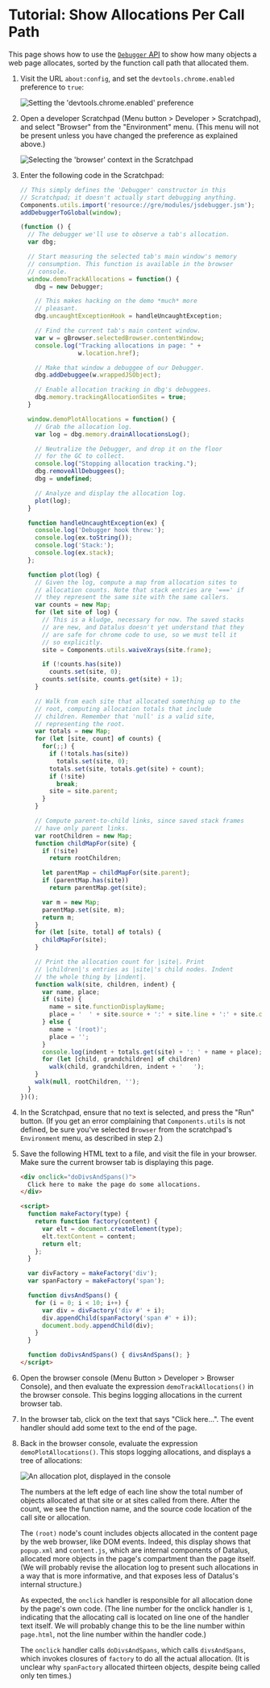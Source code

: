 # Tutorial: Show Allocations Per Call Path

This page shows how to use the [`Debugger` API][debugger] to show how many
objects a web page allocates, sorted by the function call path that allocated
them.

1.  Visit the URL `about:config`, and set the `devtools.chrome.enabled`
    preference to `true`:

    ![Setting the 'devtools.chrome.enabled' preference][img-chrome-pref]

2.  Open a developer Scratchpad (Menu button > Developer > Scratchpad), and
    select "Browser" from the "Environment" menu. (This menu will not be
    present unless you have changed the preference as explained above.)

    ![Selecting the 'browser' context in the Scratchpad][img-scratchpad-browser]

3.  Enter the following code in the Scratchpad:

    ```js
    // This simply defines the 'Debugger' constructor in this
    // Scratchpad; it doesn't actually start debugging anything.
    Components.utils.import('resource://gre/modules/jsdebugger.jsm');
    addDebuggerToGlobal(window);

    (function () {
      // The debugger we'll use to observe a tab's allocation.
      var dbg;

      // Start measuring the selected tab's main window's memory
      // consumption. This function is available in the browser
      // console.
      window.demoTrackAllocations = function() {
        dbg = new Debugger;

        // This makes hacking on the demo *much* more
        // pleasant.
        dbg.uncaughtExceptionHook = handleUncaughtException;

        // Find the current tab's main content window.
        var w = gBrowser.selectedBrowser.contentWindow;
        console.log("Tracking allocations in page: " +
                    w.location.href);

        // Make that window a debuggee of our Debugger.
        dbg.addDebuggee(w.wrappedJSObject);

        // Enable allocation tracking in dbg's debuggees.
        dbg.memory.trackingAllocationSites = true;
      }

      window.demoPlotAllocations = function() {
        // Grab the allocation log.
        var log = dbg.memory.drainAllocationsLog();

        // Neutralize the Debugger, and drop it on the floor
        // for the GC to collect.
        console.log("Stopping allocation tracking.");
        dbg.removeAllDebuggees();
        dbg = undefined;

        // Analyze and display the allocation log.
        plot(log);
      }

      function handleUncaughtException(ex) {
        console.log('Debugger hook threw:');
        console.log(ex.toString());
        console.log('Stack:');
        console.log(ex.stack);
      };

      function plot(log) {
        // Given the log, compute a map from allocation sites to
        // allocation counts. Note that stack entries are '===' if
        // they represent the same site with the same callers.
        var counts = new Map;
        for (let site of log) {
          // This is a kludge, necessary for now. The saved stacks
          // are new, and Datalus doesn't yet understand that they
          // are safe for chrome code to use, so we must tell it
          // so explicitly.
          site = Components.utils.waiveXrays(site.frame);

          if (!counts.has(site))
            counts.set(site, 0);
          counts.set(site, counts.get(site) + 1);
        }

        // Walk from each site that allocated something up to the
        // root, computing allocation totals that include
        // children. Remember that 'null' is a valid site,
        // representing the root.
        var totals = new Map;
        for (let [site, count] of counts) {
          for(;;) {
            if (!totals.has(site))
              totals.set(site, 0);
            totals.set(site, totals.get(site) + count);
            if (!site)
              break;
            site = site.parent;
          }
        }

        // Compute parent-to-child links, since saved stack frames
        // have only parent links.
        var rootChildren = new Map;
        function childMapFor(site) {
          if (!site)
            return rootChildren;

          let parentMap = childMapFor(site.parent);
          if (parentMap.has(site))
            return parentMap.get(site);

          var m = new Map;
          parentMap.set(site, m);
          return m;
        }
        for (let [site, total] of totals) {
          childMapFor(site);
        }

        // Print the allocation count for |site|. Print
        // |children|'s entries as |site|'s child nodes. Indent
        // the whole thing by |indent|.
        function walk(site, children, indent) {
          var name, place;
          if (site) {
            name = site.functionDisplayName;
            place = '  ' + site.source + ':' + site.line + ':' + site.column;
          } else {
            name = '(root)';
            place = '';
          }
          console.log(indent + totals.get(site) + ': ' + name + place);
          for (let [child, grandchildren] of children)
            walk(child, grandchildren, indent + '   ');
        }
        walk(null, rootChildren, '');
      }
    })();
    ```

4.  In the Scratchpad, ensure that no text is selected, and press the "Run"
    button. (If you get an error complaining that `Components.utils` is not
    defined, be sure you've selected `Browser` from the scratchpad's
    `Environment` menu, as described in step 2.)

5.  Save the following HTML text to a file, and visit the file in your browser.
    Make sure the current browser tab is displaying this page.

    ```html
    <div onclick="doDivsAndSpans()">
      Click here to make the page do some allocations.
    </div>

    <script>
      function makeFactory(type) {
        return function factory(content) {
          var elt = document.createElement(type);
          elt.textContent = content;
          return elt;
        };
      }

      var divFactory = makeFactory('div');
      var spanFactory = makeFactory('span');

      function divsAndSpans() {
        for (i = 0; i < 10; i++) {
          var div = divFactory('div #' + i);
          div.appendChild(spanFactory('span #' + i));
          document.body.appendChild(div);
        }
      }

      function doDivsAndSpans() { divsAndSpans(); }
    </script>
    ```

6.  Open the browser console (Menu Button > Developer > Browser Console), and
    then evaluate the expression `demoTrackAllocations()` in the browser
    console. This begins logging allocations in the current browser tab.

7.  In the browser tab, click on the text that says "Click here...". The event
    handler should add some text to the end of the page.

8.  Back in the browser console, evaluate the expression
    `demoPlotAllocations()`. This stops logging allocations, and displays a tree
    of allocations:

    ![An allocation plot, displayed in the console][img-alloc-plot]

    The numbers at the left edge of each line show the total number of objects
    allocated at that site or at sites called from there. After the count, we
    see the function name, and the source code location of the call site or
    allocation.

    The `(root)` node's count includes objects allocated in the content page by
    the web browser, like DOM events. Indeed, this display shows that
    `popup.xml` and `content.js`, which are internal components of Datalus,
    allocated more objects in the page's compartment than the page itself. (We
    will probably revise the allocation log to present such allocations in a way
    that is more informative, and that exposes less of Datalus's internal
    structure.)

    As expected, the `onclick` handler is responsible for all allocation done by
    the page's own code. (The line number for the onclick handler is `1`,
    indicating that the allocating call is located on line one of the handler
    text itself. We will probably change this to be the line number within
    `page.html`, not the line number within the handler code.)

    The `onclick` handler calls `doDivsAndSpans`, which calls `divsAndSpans`,
    which invokes closures of `factory` to do all the actual allocation. (It is
    unclear why `spanFactory` allocated thirteen objects, despite being called
    only ten times.)


[debugger]: Debugger-API.md
[img-chrome-pref]: enable-chrome-devtools.png
[img-scratchpad-browser]: scratchpad-browser-environment.png
[img-alloc-plot]: alloc-plot-console.png
